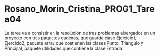# Rosano_Morin_Cristina_PROG1_Tarea04
La tarea va a consistir en la resolución de tres problemas albergados en un proyecto con tres paquetes cadenas, que guarda clase Ejercicio1, Ejercicio2, paquete array que contienen las clases Punto, Triangulo y Principal, paquete utilidades que contiene la clase Entrada
